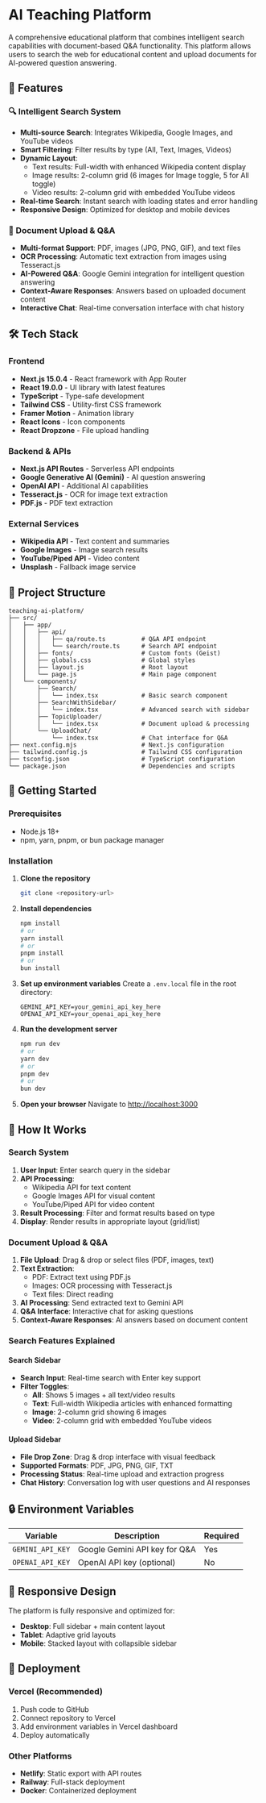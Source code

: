 # AI Teaching Platform

A comprehensive educational platform that combines intelligent search capabilities with document-based Q&A functionality. This platform allows users to search the web for educational content and upload documents for AI-powered question answering.

## 🚀 Features

### 🔍 Intelligent Search System
- **Multi-source Search**: Integrates Wikipedia, Google Images, and YouTube videos
- **Smart Filtering**: Filter results by type (All, Text, Images, Videos)
- **Dynamic Layout**: 
  - Text results: Full-width with enhanced Wikipedia content display
  - Image results: 2-column grid (6 images for Image toggle, 5 for All toggle)
  - Video results: 2-column grid with embedded YouTube videos
- **Real-time Search**: Instant search with loading states and error handling
- **Responsive Design**: Optimized for desktop and mobile devices

### 📄 Document Upload & Q&A
- **Multi-format Support**: PDF, images (JPG, PNG, GIF), and text files
- **OCR Processing**: Automatic text extraction from images using Tesseract.js
- **AI-Powered Q&A**: Google Gemini integration for intelligent question answering
- **Context-Aware Responses**: Answers based on uploaded document content
- **Interactive Chat**: Real-time conversation interface with chat history

## 🛠️ Tech Stack

### Frontend
- **Next.js 15.0.4** - React framework with App Router
- **React 19.0.0** - UI library with latest features
- **TypeScript** - Type-safe development
- **Tailwind CSS** - Utility-first CSS framework
- **Framer Motion** - Animation library
- **React Icons** - Icon components
- **React Dropzone** - File upload handling

### Backend & APIs
- **Next.js API Routes** - Serverless API endpoints
- **Google Generative AI (Gemini)** - AI question answering
- **OpenAI API** - Additional AI capabilities
- **Tesseract.js** - OCR for image text extraction
- **PDF.js** - PDF text extraction

### External Services
- **Wikipedia API** - Text content and summaries
- **Google Images** - Image search results
- **YouTube/Piped API** - Video content
- **Unsplash** - Fallback image service

## 📁 Project Structure

```
teaching-ai-platform/
├── src/
│   ├── app/
│   │   ├── api/
│   │   │   ├── qa/route.ts          # Q&A API endpoint
│   │   │   └── search/route.ts      # Search API endpoint
│   │   ├── fonts/                   # Custom fonts (Geist)
│   │   ├── globals.css              # Global styles
│   │   ├── layout.js                # Root layout
│   │   └── page.js                  # Main page component
│   └── components/
│       ├── Search/
│       │   └── index.tsx            # Basic search component
│       ├── SearchWithSidebar/
│       │   └── index.tsx            # Advanced search with sidebar
│       ├── TopicUploader/
│       │   └── index.tsx            # Document upload & processing
│       └── UploadChat/
│           └── index.tsx            # Chat interface for Q&A
├── next.config.mjs                  # Next.js configuration
├── tailwind.config.js               # Tailwind CSS configuration
├── tsconfig.json                    # TypeScript configuration
└── package.json                     # Dependencies and scripts
```

## 🚀 Getting Started

### Prerequisites
- Node.js 18+ 
- npm, yarn, pnpm, or bun package manager

### Installation

1. **Clone the repository**
   ```bash
   git clone <repository-url>
   ```

2. **Install dependencies**
   ```bash
   npm install
   # or
   yarn install
   # or
   pnpm install
   # or
   bun install
   ```

3. **Set up environment variables**
   Create a `.env.local` file in the root directory:
   ```env
   GEMINI_API_KEY=your_gemini_api_key_here
   OPENAI_API_KEY=your_openai_api_key_here
   ```

4. **Run the development server**
   ```bash
   npm run dev
   # or
   yarn dev
   # or
   pnpm dev
   # or
   bun dev
   ```

5. **Open your browser**
   Navigate to [http://localhost:3000](http://localhost:3000)

## 🔧 How It Works

### Search System
1. **User Input**: Enter search query in the sidebar
2. **API Processing**: 
   - Wikipedia API for text content
   - Google Images API for visual content
   - YouTube/Piped API for video content
3. **Result Processing**: Filter and format results based on type
4. **Display**: Render results in appropriate layout (grid/list)

### Document Upload & Q&A
1. **File Upload**: Drag & drop or select files (PDF, images, text)
2. **Text Extraction**: 
   - PDF: Extract text using PDF.js
   - Images: OCR processing with Tesseract.js
   - Text files: Direct reading
3. **AI Processing**: Send extracted text to Gemini API
4. **Q&A Interface**: Interactive chat for asking questions
5. **Context-Aware Responses**: AI answers based on document content

### Search Features Explained

#### Search Sidebar
- **Search Input**: Real-time search with Enter key support
- **Filter Toggles**: 
  - **All**: Shows 5 images + all text/video results
  - **Text**: Full-width Wikipedia articles with enhanced formatting
  - **Image**: 2-column grid showing 6 images
  - **Video**: 2-column grid with embedded YouTube videos

#### Upload Sidebar
- **File Drop Zone**: Drag & drop interface with visual feedback
- **Supported Formats**: PDF, JPG, PNG, GIF, TXT
- **Processing Status**: Real-time upload and extraction progress
- **Chat History**: Conversation log with user questions and AI responses

## 🔒 Environment Variables

| Variable | Description | Required |
|----------|-------------|----------|
| `GEMINI_API_KEY` | Google Gemini API key for Q&A | Yes |
| `OPENAI_API_KEY` | OpenAI API key (optional) | No |

## 📱 Responsive Design

The platform is fully responsive and optimized for:
- **Desktop**: Full sidebar + main content layout
- **Tablet**: Adaptive grid layouts
- **Mobile**: Stacked layout with collapsible sidebar

## 🚀 Deployment

### Vercel (Recommended)
1. Push code to GitHub
2. Connect repository to Vercel
3. Add environment variables in Vercel dashboard
4. Deploy automatically

### Other Platforms
- **Netlify**: Static export with API routes
- **Railway**: Full-stack deployment
- **Docker**: Containerized deployment
